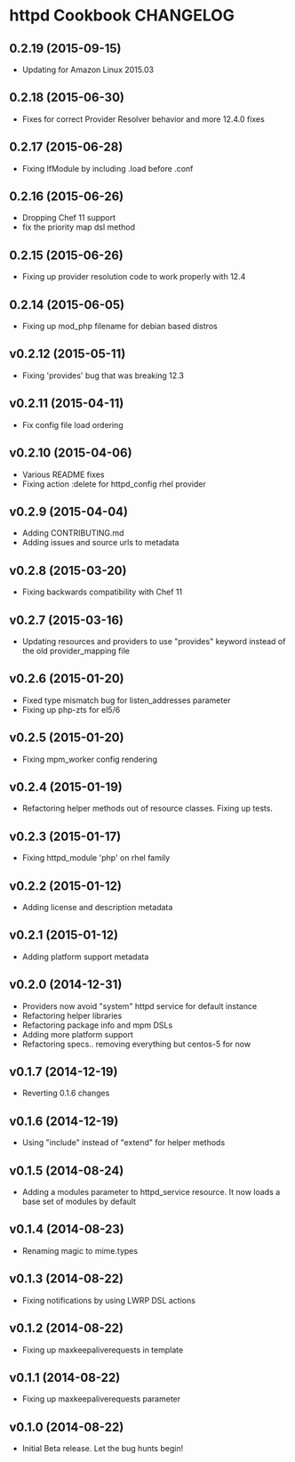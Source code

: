 httpd Cookbook CHANGELOG
========================

0.2.19 (2015-09-15)
------------------
- Updating for Amazon Linux 2015.03

0.2.18 (2015-06-30)
------------------
- Fixes for correct Provider Resolver behavior and more 12.4.0 fixes

0.2.17 (2015-06-28)
-------------------
- Fixing IfModule by including .load before .conf

0.2.16 (2015-06-26)
-------------------
- Dropping Chef 11 support
- fix the priority map dsl method

0.2.15 (2015-06-26)
-------------------
- Fixing up provider resolution code to work properly with 12.4

0.2.14 (2015-06-05)
-------------------
- Fixing up mod_php filename for debian based distros

v0.2.12 (2015-05-11)
-------------------
- Fixing 'provides' bug that was breaking 12.3

v0.2.11 (2015-04-11)
-------------------
- Fix config file load ordering

v0.2.10 (2015-04-06)
-------------------
- Various README fixes
- Fixing action :delete for httpd_config rhel provider

v0.2.9 (2015-04-04)
-------------------
- Adding CONTRIBUTING.md
- Adding issues and source urls to metadata

v0.2.8 (2015-03-20)
-------------------
- Fixing backwards compatibility with Chef 11

v0.2.7 (2015-03-16)
-------------------
- Updating resources and providers to use "provides" keyword instead
  of the old provider_mapping file

v0.2.6 (2015-01-20)
-------------------
- Fixed type mismatch bug for listen_addresses parameter
- Fixing up php-zts for el5/6

v0.2.5 (2015-01-20)
-------------------
- Fixing mpm_worker config rendering

v0.2.4 (2015-01-19)
-------------------
- Refactoring helper methods out of resource classes. Fixing up tests.

v0.2.3 (2015-01-17)
-------------------
- Fixing httpd_module 'php' on rhel family

v0.2.2 (2015-01-12)
-------------------
- Adding license and description metadata

v0.2.1 (2015-01-12)
-------------------
- Adding platform support metadata

v0.2.0 (2014-12-31)
-------------------
- Providers now avoid "system" httpd service for default instance
- Refactoring helper libraries
- Refactoring package info and mpm DSLs
- Adding more platform support
- Refactoring specs.. removing everything but centos-5 for now

v0.1.7 (2014-12-19)
-------------------
- Reverting 0.1.6 changes

v0.1.6 (2014-12-19)
-------------------
- Using "include" instead of "extend" for helper methods

v0.1.5 (2014-08-24)
-------------------
- Adding a modules parameter to httpd_service resource. It now loads a base set of modules by default

v0.1.4 (2014-08-23)
-------------------
- Renaming magic to mime.types

v0.1.3 (2014-08-22)
-------------------
- Fixing notifications by using LWRP DSL actions

v0.1.2 (2014-08-22)
-------------------
- Fixing up maxkeepaliverequests in template

v0.1.1 (2014-08-22)
-------------------
- Fixing up maxkeepaliverequests parameter

v0.1.0 (2014-08-22)
-------------------
- Initial Beta release. Let the bug hunts begin!
